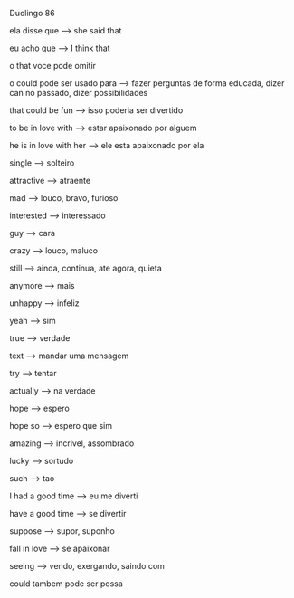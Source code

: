 <p>Duolingo 86</p>

<p>ela disse que --> she said that</p>
<p>eu acho que --> I think that</p>
<p>o that voce pode omitir</p>

<p>o could pode ser usado para --> fazer perguntas de forma educada, dizer can no passado, dizer possibilidades</p>
<p>that could be fun --> isso poderia ser divertido</p>

<p>to be in love with --> estar apaixonado por alguem</p>
<p>he is in love with her --> ele esta apaixonado por ela</p>

<p>single --> solteiro</p>
<p>attractive --> atraente</p>
<p>mad --> louco, bravo, furioso</p>
<p>interested --> interessado</p>
<p>guy --> cara</p>
<p>crazy --> louco, maluco</p>
<p>still --> ainda, continua, ate agora, quieta</p>
<p>anymore --> mais</p>
<p>unhappy --> infeliz</p>
<p>yeah --> sim</p>
<p>true --> verdade</p>
<p>text --> mandar uma mensagem</p>
<p>try --> tentar</p>
<p>actually --> na verdade</p>
<p>hope --> espero</p>
<p>hope so --> espero que sim</p>
<p>amazing --> incrivel, assombrado</p>
<p>lucky --> sortudo</p>
<p>such --> tao</p>
<p>I had a good time --> eu me diverti</p>
<p>have a good time --> se divertir</p>
<p>suppose --> supor, suponho</p>
<p>fall in love --> se apaixonar</p>
<p>seeing --> vendo, exergando, saindo com</p>
<p>could tambem pode ser possa</p>
